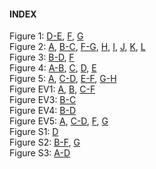 #### INDEX

[a5302]: Analysis/6HNL/6HNL.ipynb
[a1912]: Analysis/DimerModelFitting/02_AllFits.ipynb
[a5698]: Analysis/DimerModelFitting/00_ProcessData.ipynb
[a6801]: Analysis/DimerModelFitting/01_Figures.ipynb
[a5093]: Analysis/DimerModelSolving/SolveModel.ipynb
[a6684]: Analysis/GCN4/Fragment.ipynb
[a5514]: Analysis/GCN4/Par3Mut.ipynb
[a1834]: Analysis/GCN4/Par2GCN4.ipynb
[a9246]: Analysis/GCN4/PRBH.ipynb
[a9263]: Analysis/meiosis/Figures.ipynb
[a9397]: Analysis/Mlc4/SAIBR.ipynb
[a4186]: Analysis/Mlc4/Quantification.ipynb
[a5886]: Analysis/ModelNonlinearity/Figs.ipynb
[a3255]: Analysis/Nop1/Lethality.ipynb
[a3572]: Analysis/Nop1/2cellAsymmetry.ipynb
[a9147]: Analysis/optogenetics/Optogenetics.ipynb
[a0226]: Analysis/PhRundown/FigsLogTransformed.ipynb
[a1487]: Analysis/PolarisedVsUniform/Figures.ipynb
[a2111]: Analysis/QuantificationCalibrationComparison/Figures.ipynb
[a6427]: Analysis/QuantificationMethod/MethodComparison.ipynb
[a4447]: Analysis/QuantificationMethod/SchematicMembraneProfile.ipynb
[a8752]: Analysis/QuantificationMethod/Schematic.ipynb
[a4134]: Analysis/QuantificationSummaryTable/ResultsTable.ipynb
[a7601]: Analysis/RingCombinedMutants/Figures.ipynb
[a3603]: Analysis/RingFragment/Figures.ipynb
[a5616]: Analysis/RingPh/Figures.ipynb
[a6085]: Analysis/RundownsRegression/PlotLinearScale.ipynb
[a3476]: Analysis/RundownsRegression/Schematic.ipynb
[a8492]: Analysis/RundownsRegression/FittingLogTransformed.ipynb
[a5498]: Analysis/SecMals/TitrationCurves.ipynb
[a9706]: Analysis/SecMals/Traces.ipynb
[a5004]: Analysis/SecMals/XmlExtract.ipynb
[a6824]: Analysis/ThreeCompartmentModel/Kinetic.ipynb
[a1883]: Analysis/ThreeCompartmentModel/Prefactor.ipynb
[a8987]: Analysis/ThreeCompartmentModel/Equilibrium.ipynb
[a9999]: scripts/Analysis/PolarisedVsUniform/S241A.ipynb


Figure 1: [D-E][a1487], [F][a0226], [G][a8492]\
Figure 2: [A][a3603], [B-C][a5616], [F-G][a9706], [H][a5498], [I][a1487], [J][a8492], [K][a3572], [L][a3255]\
Figure 3: [B-D][a5886], [F][a6801]\
Figure 4: [A-B][a1834], [C][a6684], [D][a9397], [E][a4186]\
Figure 5: [A][a8987], [C-D][a6824], [E-F][a5514], [G-H][a9246]\
Figure EV1: [A][a9999], [B][a4134], [C-F][a8492] \
Figure EV3: [B-C][a5302]\
Figure EV4: [B-D][a9263]\
Figure EV5: [A][a8752], [C-D][a2111], [F][a6427], [G][a9147]\
Figure S1: [D][a7601]\
Figure S2: [B-F][a6801], [G][a1912]\
Figure S3: [A-D][a6824]